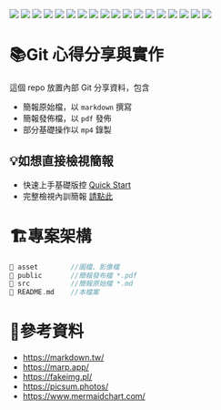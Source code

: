 ﻿![](https://img.shields.io/badge/SGS-OAD-orange) 
![](https://img.shields.io/badge/proj-Git--Training-purple) 
![](https://img.shields.io/badge/Git-555?logo=git)
![](https://img.shields.io/badge/gitignore-204ECF?logo=gitignore.io)
![](https://img.shields.io/badge/GitHub-555?logo=github)
![](https://img.shields.io/badge/Gitea-555?logo=gitea)
![](https://img.shields.io/badge/GitLab-555?logo=gitlab)
![](https://img.shields.io/badge/Sourcetree-0052CC?logo=sourcetree)
![](https://img.shields.io/badge/OpenAI-412991?logo=openai) 
![](https://img.shields.io/badge/GitHub_Copilot-555?logo=githubcopilot)
![](https://img.shields.io/badge/draw.io-555?logo=diagrams.net)
![](https://img.shields.io/badge/Gitea_Actions-555?logo=githubactions)
![](https://img.shields.io/badge/YAML-CB171E?logo=yaml)
![](https://img.shields.io/badge/Markdown-555?logo=markdown)
![](https://img.shields.io/badge/LaTex-008080?logo=latex)
![](https://img.shields.io/badge/Mermaid-555?logo=mermaid)
![](https://img.shields.io/badge/SVN-555?logo=subversion)
![](https://img.shields.io/badge/Shields.io-555?logo=shieldsdotio)

# 📚Git 心得分享與實作

這個 repo 放置內部 Git 分享資料，包含

- 簡報原始檔，以 `markdown` 撰寫
- 簡報發佈檔，以 `pdf` 發佈
- 部分基礎操作以 `mp4` 錄製
  
## 💡如想直接檢視簡報
- 快速上手基礎版控 [Quick Start](publish/quick-srart.pdf)
- 完整檢視內訓簡報 [請點此](http://twvoadtpw100004/brian_li/SGS.OAD.GitTraining/src/branch/main/publish)

# 🏗️專案架構

```c
📁 asset        //圖檔、影像檔
📁 public       //簡報發布檔 *.pdf
📁 src          //簡報原始檔 *.md
📄 README.md    //本檔案
```

# 📑參考資料
- https://markdown.tw/
- https://marp.app/
- https://fakeimg.pl/
- https://picsum.photos/
- https://www.mermaidchart.com/